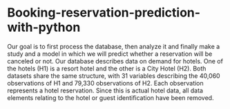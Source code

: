 # Booking-reservation-prediction-with-python
Our goal is to first process the database, then analyze it and finally make a study and a model in which we will predict whether a reservation will be canceled or not. Our database describes data on demand for hotels. One of the hotels (H1) is a resort hotel and the other is a City Hotel (H2). Both datasets share the same structure, with 31 variables describing the 40,060 observations of H1 and 79,330 observations of H2. Each observation represents a hotel reservation. Since this is actual hotel data, all data elements relating to the hotel or guest identification have been removed.
